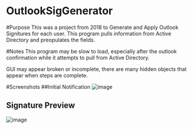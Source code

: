 # OutlookSigGenerator

#Purpose
This was a project from 2018 to Generate and Apply Outlook Signitures for each user.
This program pulls information from Active Directory and preopulates the fields.

#Notes
This program may be slow to load, especially after the outlook confirmation while it attempts to pull from Active Directory.

GUI may appear broken or incomplete, there are many hidden objects that appear when steps are complete.


#Screenshots
##Initial Notification
![image](https://user-images.githubusercontent.com/6328474/162611067-9cd0478c-7c7d-41b7-87ff-1c750c1ce9a4.png)

## Signature Preview
![image](https://user-images.githubusercontent.com/6328474/162611155-44f9add3-c0a0-46b7-aa51-10f7c77be885.png)
